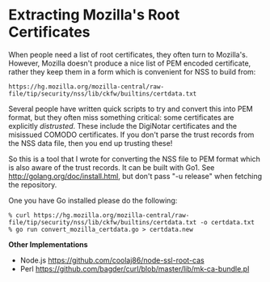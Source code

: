 Extracting Mozilla's Root Certificates
======================================

When people need a list of root certificates, they often turn to Mozilla's. However, Mozilla doesn't produce a nice list of PEM encoded certificate, rather they keep them in a form which is convenient for NSS to build from:

    https://hg.mozilla.org/mozilla-central/raw-file/tip/security/nss/lib/ckfw/builtins/certdata.txt

Several people have written quick scripts to try and convert this into PEM format, but they often miss something critical: some certificates are explicitly _distrusted_. These include the DigiNotar certificates and the misissued COMODO certificates. If you don't parse the trust records from the NSS data file, then you end up trusting these!

So this is a tool that I wrote for converting the NSS file to PEM format which is also aware of the trust records. It can be built with Go1. See http://golang.org/doc/install.html, but don't pass "-u release" when fetching the repository.

One you have Go installed please do the following:

    % curl https://hg.mozilla.org/mozilla-central/raw-file/tip/security/nss/lib/ckfw/builtins/certdata.txt -o certdata.txt
    % go run convert_mozilla_certdata.go > certdata.new

**Other Implementations**

  * Node.js <https://github.com/coolaj86/node-ssl-root-cas>
  * Perl <https://github.com/bagder/curl/blob/master/lib/mk-ca-bundle.pl>

